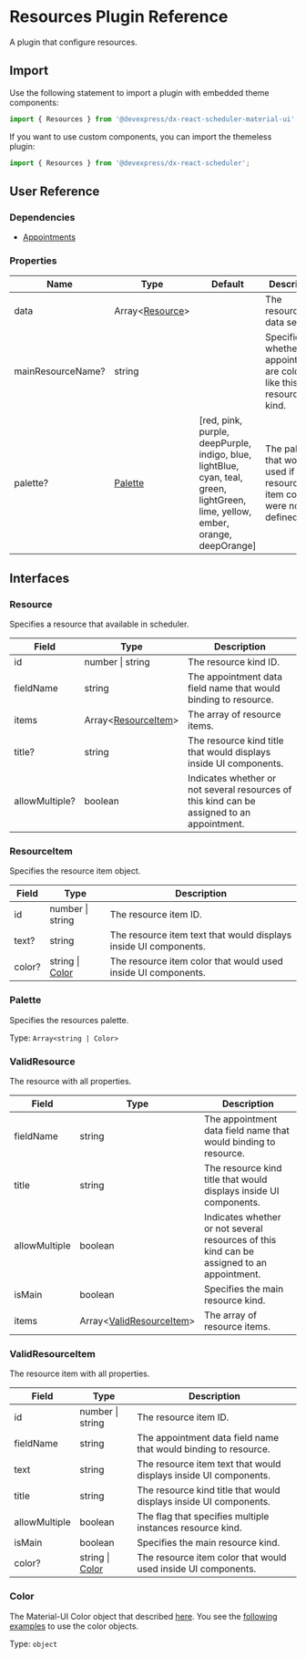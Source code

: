 # Resources Plugin Reference

A plugin that configure resources.

## Import

Use the following statement to import a plugin with embedded theme components:

```js
import { Resources } from '@devexpress/dx-react-scheduler-material-ui';
```

If you want to use custom components, you can import the themeless plugin:

```js
import { Resources } from '@devexpress/dx-react-scheduler';
```

## User Reference

### Dependencies

- [Appointments](appointments.md)

### Properties

Name | Type | Default | Description
-----|------|---------|------------
data | Array&lt;[Resource](#resource)&gt; | | The resources data set.
mainResourceName? | string | | Specifies whether appointments are colored like this resource kind.
palette? | [Palette](#palette) | [red, pink, purple, deepPurple, indigo, blue, lightBlue, cyan, teal, green, lightGreen, lime, yellow, ember, orange, deepOrange] | The palette that would be used if resource item colors were not defined.

## Interfaces

### Resource

Specifies a resource that available in scheduler.

Field | Type | Description
------|------|------------
id | number &#124; string | The resource kind ID.
fieldName | string | The appointment data field name that would binding to resource.
items | Array&lt;[ResourceItem](#resourceitem)&gt; | The array of resource items.
title? | string | The resource kind title that would displays inside UI components.
allowMultiple? | boolean | Indicates whether or not several resources of this kind can be assigned to an appointment.

### ResourceItem

Specifies the resource item object.

Field | Type | Description
------|------|------------
id | number &#124; string | The resource item ID.
text? | string | The resource item text that would displays inside UI components.
color? | string &#124; [Color](#color) | The resource item color that would used inside UI components.

### Palette

Specifies the resources palette.

Type: `Array<string | Color>`

### ValidResource

The resource with all properties.

Field | Type | Description
------|------|------------
fieldName | string | The appointment data field name that would binding to resource.
title | string | The resource kind title that would displays inside UI components.
allowMultiple | boolean | Indicates whether or not several resources of this kind can be assigned to an appointment.
isMain | boolean | Specifies the main resource kind.
items | Array&lt;[ValidResourceItem](#validresourceitem)&gt; | The array of resource items.

### ValidResourceItem

The resource item with all properties.

Field | Type | Description
------|------|------------
id | number &#124; string | The resource item ID.
fieldName | string | The appointment data field name that would binding to resource.
text | string | The resource item text that would displays inside UI components.
title | string | The resource kind title that would displays inside UI components.
allowMultiple | boolean | The flag that specifies multiple instances resource kind.
isMain | boolean | Specifies the main resource kind.
color? | string &#124; [Color](#color) | The resource item color that would used inside UI components.

### Color

The Material-UI Color object that described [here](https://material-ui.com/customization/color/#color-palette). You see the [following examples](https://material-ui.com/customization/color/#examples) to use the color objects.

Type: `object`
